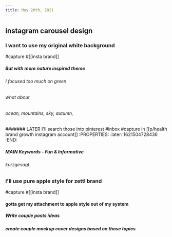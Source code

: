 ```yaml
---
title: May 20th, 2021
---
```


## instagram carousel design
### I want to use my original white background 
#capture #[[insta brand]]
##### But with more nature inspired theme
###### I focused too much on green
###### what about
###### ocean, mountains, sky, autumn,
####### LATER I'll search those into pinterest #inbox #capture in [[p/health brand growth instagram account]]
:PROPERTIES:
:later: 1621504728436
:END:
##### MAIN Keywords - Fun & Informative
###### kurzgesagt
######
### I'll use pure apple style for zettl brand
#capture #[[insta brand]]
#### gotta get my attachment to apple style out of my system
##### Write couple posts ideas
##### create couple mockup cover designs based on those topics
